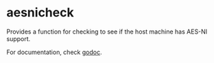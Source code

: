 aesnicheck
==========

Provides a function for checking to see if the host machine has AES-NI support.

For documentation, check [godoc](http://godoc.org/github.com/codahale/aesnicheck).
